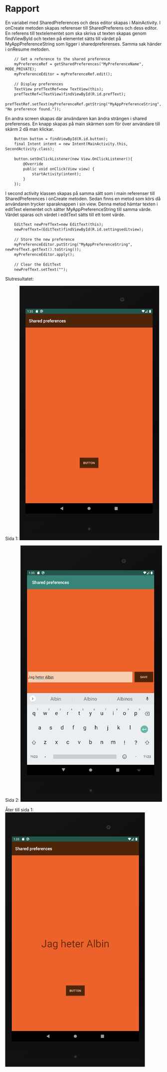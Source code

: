 
# Rapport

En variabel med SharedPreferences och dess editor skapas i MainActivity. 
I onCreate metoden skapas referenser till SharedPreferens och dess editor. En referens till
textelementet som ska skriva ut texten skapas genom findViewById och texten på elementet sätts
till värdet på MyAppPreferenceString som ligger i sharedpreferenses. Samma sak händer i onResume
metoden.

        // Get a reference to the shared preference
        myPreferenceRef = getSharedPreferences("MyPreferenceName", MODE_PRIVATE);
        myPreferenceEditor = myPreferenceRef.edit();

        // Display preferences
        TextView prefTextRef=new TextView(this);
        prefTextRef=(TextView)findViewById(R.id.prefText);
        prefTextRef.setText(myPreferenceRef.getString("MyAppPreferenceString", "No preference found."));

En andra screen skapas där användaren kan ändra strängen i shared preferenses. En knapp skapas
på main skärmen som för över användare till skärm 2 då man klickar.

        Button button = findViewById(R.id.button);
        final Intent intent = new Intent(MainActivity.this, SecondActivity.class);

        button.setOnClickListener(new View.OnClickListener(){
            @Override
            public void onClick(View view) {
                startActivity(intent);
            }
        });

I second activity klassen skapas på samma sätt som i main referenser till SharedPreferences i 
onCreate metoden. Sedan finns en metod som körs då användaren trycker sparaknappen i sin view.
Denna metod hämtar texten i editText elementet och sätter MyAppPreferenceString till samma värde.
Värdet sparas och värdet i editText sätts till ett tomt värde.


        EditText newPrefText=new EditText(this);
        newPrefText=(EditText)findViewById(R.id.settingseditview);

        // Store the new preference
        myPreferenceEditor.putString("MyAppPreferenceString", newPrefText.getText().toString());
        myPreferenceEditor.apply();

        // Clear the EditText
        newPrefText.setText("");

Slutresultatet:

Sida 1:
![](page1.png)

Sida 2:
![](page2.png)

Åter till sida 1:
![](page1again.png)
